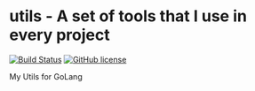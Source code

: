 # utils - A set of tools that I use in every project

[![Build Status](https://drone.io/github.com/legion-zver/utils/status.png)](https://drone.io/github.com/legion-zver/utils/latest) [![GitHub license](https://img.shields.io/badge/license-AGPL-blue.svg?style=flat-square)](https://raw.githubusercontent.com/legion-zver/utils/master/LICENSE)

My Utils for GoLang
